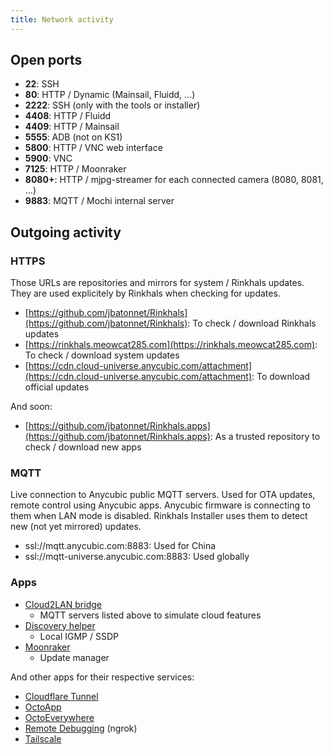 ```yaml
---
title: Network activity
---
```


## Open ports

- **22**: SSH
- **80**: HTTP / Dynamic (Mainsail, Fluidd, ...)
- **2222**: SSH (only with the tools or installer)
- **4408**: HTTP / Fluidd
- **4409**: HTTP / Mainsail
- **5555**: ADB (not on KS1)
- **5800**: HTTP / VNC web interface
- **5900**: VNC
- **7125**: HTTP / Moonraker
- **8080+**: HTTP / mjpg-streamer for each connected camera (8080, 8081, ...)
- **9883**: MQTT / Mochi internal server

## Outgoing activity

### HTTPS

Those URLs are repositories and mirrors for system / Rinkhals updates. They are used explicitely by Rinkhals when checking for updates.

- [https://github.com/jbatonnet/Rinkhals](https://github.com/jbatonnet/Rinkhals): To check / download Rinkhals updates
- [https://rinkhals.meowcat285.com](https://rinkhals.meowcat285.com): To check / download system updates
- [https://cdn.cloud-universe.anycubic.com/attachment](https://cdn.cloud-universe.anycubic.com/attachment): To download official updates

And soon:

- [https://github.com/jbatonnet/Rinkhals.apps](https://github.com/jbatonnet/Rinkhals.apps): As a trusted repository to check / download new apps

### MQTT

Live connection to Anycubic public MQTT servers. Used for OTA updates, remote control using Anycubic apps.
Anycubic firmware is connecting to them when LAN mode is disabled. Rinkhals Installer uses them to detect new (not yet mirrored) updates.

- ssl://mqtt.anycubic.com:8883: Used for China
- ssl://mqtt-universe.anycubic.com:8883: Used globally

### Apps

- [Cloud2LAN bridge](https://github.com/jbatonnet/Rinkhals.apps/tree/master/apps/cloud2lan-bridge)
    - MQTT servers listed above to simulate cloud features
- [Discovery helper](https://github.com/jbatonnet/Rinkhals.apps/tree/master/apps/discovery-helper)
    - Local IGMP / SSDP
- [Moonraker](https://github.com/jbatonnet/Rinkhals/tree/master/files/4-apps/home/rinkhals/apps/40-moonraker)
    - Update manager

And other apps for their respective services:

- [Cloudflare Tunnel](https://github.com/jbatonnet/Rinkhals.apps/tree/master/apps/cloudflare-tunnel)
- [OctoApp](https://github.com/jbatonnet/Rinkhals.apps/tree/master/apps/octoapp)
- [OctoEverywhere](https://github.com/jbatonnet/Rinkhals.apps/tree/master/apps/octoeverywhere)
- [Remote Debugging](https://github.com/jbatonnet/Rinkhals.apps/tree/master/apps/remote-debugging) (ngrok)
- [Tailscale](https://github.com/jbatonnet/Rinkhals.apps/tree/master/apps/tailscale)
